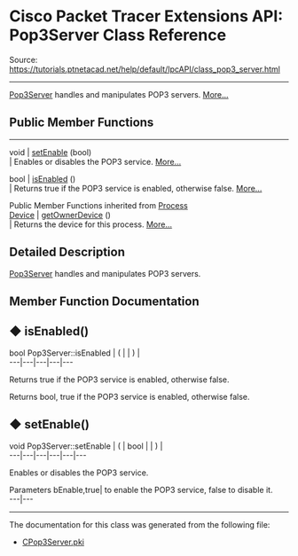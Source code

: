 # Cisco Packet Tracer Extensions API: Pop3Server Class Reference

Source: https://tutorials.ptnetacad.net/help/default/IpcAPI/class_pop3_server.html

---

[Pop3Server](class_pop3_server.html "Pop3Server handles and manipulates POP3 servers.") handles and manipulates POP3 servers. [More...](class_pop3_server.html#details)

##  Public Member Functions  
  
---  
void | [setEnable](class_pop3_server.html#a0df433d525f3bab8494b9963484310e5) (bool)  
| Enables or disables the POP3 service. [More...](class_pop3_server.html#a0df433d525f3bab8494b9963484310e5)  
  
bool | [isEnabled](class_pop3_server.html#aa09399de3e9fbe79c0950f6fba7553df) ()  
| Returns true if the POP3 service is enabled, otherwise false. [More...](class_pop3_server.html#aa09399de3e9fbe79c0950f6fba7553df)  
  
Public Member Functions inherited from [Process](class_process.html)  
[Device](class_device.html) | [getOwnerDevice](class_process.html#a9cc34f553b0325e0f4074301fd36b77b) ()  
| Returns the device for this process. [More...](class_process.html#a9cc34f553b0325e0f4074301fd36b77b)  
  
  
## Detailed Description

[Pop3Server](class_pop3_server.html "Pop3Server handles and manipulates POP3 servers.") handles and manipulates POP3 servers. 

## Member Function Documentation

## ◆ isEnabled()

bool Pop3Server::isEnabled  | ( | | ) |   
---|---|---|---|---  
  
Returns true if the POP3 service is enabled, otherwise false. 

Returns
    bool, true if the POP3 service is enabled, otherwise false. 

## ◆ setEnable()

void Pop3Server::setEnable  | ( | bool  | | ) |   
---|---|---|---|---|---  
  
Enables or disables the POP3 service. 

Parameters
     bEnable,true| to enable the POP3 service, false to disable it.   
---|---  
  
* * *

The documentation for this class was generated from the following file:

  * [CPop3Server.pki](_c_pop3_server_8pki.html)


